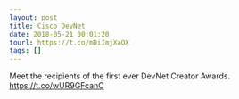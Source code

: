 ```yaml
---
layout: post
title: Cisco DevNet
date: 2018-05-21 00:01:20
tourl: https://t.co/mDiImjXaOX
tags: []
---
```

Meet the recipients of the first ever DevNet Creator Awards. https://t.co/wUR9GFcanC